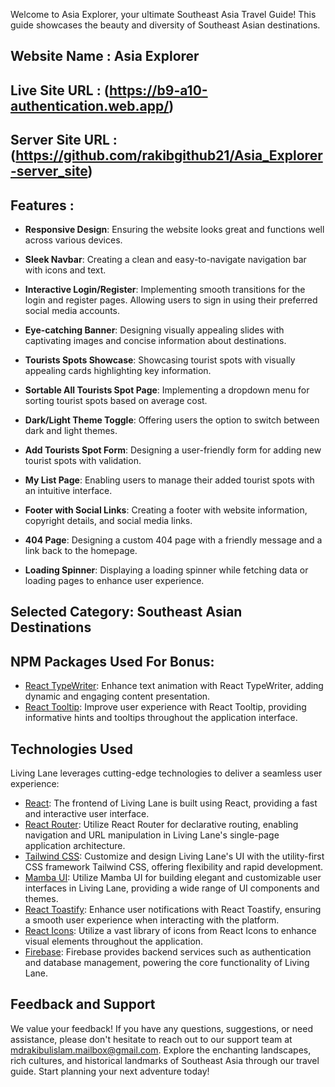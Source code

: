 
Welcome to Asia Explorer, your ultimate Southeast Asia Travel Guide! This guide showcases the beauty and diversity of Southeast Asian destinations.

## Website Name :  Asia Explorer


## Live Site URL : (https://b9-a10-authentication.web.app/)

## Server Site URL : (https://github.com/rakibgithub21/Asia_Explorer-server_site)


## Features : 

- **Responsive Design**: Ensuring the website looks great and functions well across various devices.
  
- **Sleek Navbar**: Creating a clean and easy-to-navigate navigation bar with icons and text.

- **Interactive Login/Register**: Implementing smooth transitions for the login and register pages. Allowing users to sign in using their preferred social media accounts.

- **Eye-catching Banner**: Designing visually appealing slides with captivating images and concise information about destinations.

- **Tourists Spots Showcase**: Showcasing tourist spots with visually appealing cards highlighting key information.

- **Sortable All Tourists Spot Page**: Implementing a dropdown menu for sorting tourist spots based on average cost.

- **Dark/Light Theme Toggle**: Offering users the option to switch between dark and light themes.

- **Add Tourists Spot Form**: Designing a user-friendly form for adding new tourist spots with validation.

- **My List Page**: Enabling users to manage their added tourist spots with an intuitive interface.

- **Footer with Social Links**: Creating a footer with website information, copyright details, and social media links.

- **404 Page**: Designing a custom 404 page with a friendly message and a link back to the homepage.

- **Loading Spinner**: Displaying a loading spinner while fetching data or loading pages to enhance user experience.

## Selected Category: Southeast Asian Destinations

## NPM Packages Used For Bonus:

- [React TypeWriter](https://www.npmjs.com/package/react-typewriter): Enhance text animation with React TypeWriter, adding dynamic and engaging content presentation.
- [React Tooltip](https://www.npmjs.com/package/react-tooltip): Improve user experience with React Tooltip, providing informative hints and tooltips throughout the application interface.


## Technologies Used

Living Lane leverages cutting-edge technologies to deliver a seamless user experience:

- [React](https://reactjs.org/): The frontend of Living Lane is built using React, providing a fast and interactive user interface.
- [React Router](https://reactrouter.com/): Utilize React Router for declarative routing, enabling navigation and URL manipulation in Living Lane's single-page application architecture.
- [Tailwind CSS](https://tailwindcss.com/): Customize and design Living Lane's UI with the utility-first CSS framework Tailwind CSS, offering flexibility and rapid development.
- [Mamba UI](https://www.mambaui.com/): Utilize Mamba UI for building elegant and customizable user interfaces in Living Lane, providing a wide range of UI components and themes.
- [React Toastify](https://fkhadra.github.io/react-toastify/): Enhance user notifications with React Toastify, ensuring a smooth user experience when interacting with the platform.
- [React Icons](https://react-icons.github.io/react-icons/): Utilize a vast library of icons from React Icons to enhance visual elements throughout the application.
- [Firebase](https://firebase.google.com/): Firebase provides backend services such as authentication and database management, powering the core functionality of Living Lane.

## Feedback and Support

We value your feedback! If you have any questions, suggestions, or need assistance, please don't hesitate to reach out to our support team at mdrakibulislam.mailbox@gmail.com. Explore the enchanting landscapes, rich cultures, and historical landmarks of Southeast Asia through our travel guide. Start planning your next adventure today!




